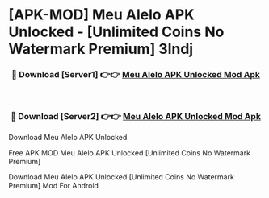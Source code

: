 # [APK-MOD] Meu Alelo APK Unlocked - [Unlimited Coins No Watermark Premium] 3lndj



<div align="center">
<h3>🔴 Download [Server1] 👉👉 <a href="https://momento.my/?title=Meu_Alelo_APK_Unlocked">Meu Alelo APK Unlocked Mod Apk</a></h3><br>

<h3>🔴 Download [Server2] 👉👉 <a href="https://momento.my/?title=Meu_Alelo_APK_Unlocked">Meu Alelo APK Unlocked Mod Apk</a></h3>
</div>



Download Meu Alelo APK Unlocked 

Free APK MOD Meu Alelo APK Unlocked [Unlimited Coins No Watermark Premium]

Download Meu Alelo APK Unlocked [Unlimited Coins No Watermark Premium] Mod For Android
